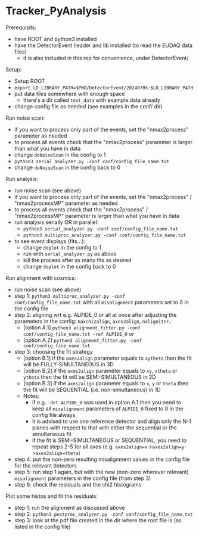 # Tracker_PyAnalysis

Prerequisits:
- have ROOT and python3 installed
- have the DetectorEvent header and lib installed (to read the EUDAQ data files)
  - it is also included in this rep for convenience, under DetectorEvent/

Setup:
- Setup ROOT
- `export LD_LIBRARY_PATH=$PWD/DetectorEvent/20240705:$LD_LIBRARY_PATH`
- put data files somewhere with enough space
  - there's a dir called `test_data` with example data already
- change config file as needed (see examples in the conf/ dir)

Run noise scan:
- if you want to process only part of the events, set the "nmax2process" parameter as needed
- to process all events check that the "nmax2process" parameter is larger than what you have in data
- change `doNoiseScan` in the config to 1
- `python3 serial_analyzer.py -conf conf/config_file_name.txt`
- change `doNoiseScan` in the config back to 0

Run analysis:
- run noise scan (see above)
- if you want to process only part of the events, set the "nmax2process" / "nmax2processMP" parameter as needed
- to process all events check that the "nmax2process" / "nmax2processMP" parameter is larger than what you have in data
- run analysis serially OR in parallel:
  - `python3 serial_analyzer.py -conf conf/config_file_name.txt`
  - `python3 multiproc_analyzer.py -conf conf/config_file_name.txt`
- to see event displays (fits...):
  - change `doplot` in the config to 1
  - run with `serial_analyzer.py` as above
  - kill the process after as many fits as desired
  - change `doplot` in the config back to 0

Run alignment with cosmics:
- run noise scan (see above)
- step 1: `python3 multiproc_analyzer.py -conf conf/config_file_name.txt` with all `misalignment` parameters set to 0 in the config file
- step 2: aligning wrt e.g. ALPIDE_0 or all at once after adjusting the parameters in the config: `maxchi2align`, `axes2align`, `naligniter`.
  - [option A.1] `python3 alignment_fitter.py -conf conf/config_file_name.txt -ref ALPIDE_0` or
  - [option A.2] `python3 alignment_fitter.py -conf conf/config_file_name.txt`
- step 3: choosing the fit strategy
  - [option B.1] if the `axes2align` parameter equals to `xytheta` then the fit will be FULLY-SIMULTANEOUS in 3D
  - [option B.2] if the `axes2align` parameter equals to `xy`, `xtheta` or `ytheta` then the fit will be SEMI-SIMULTANEOUS in 2D
  - [option B.3] if the `axes2align` parameter equals to `x`, `y` or `theta` then the fit will be SEQUENTIAL (i.e. non-simultaneous) in 1D
  - Notes:
    - if e.g. `-det ALPIDE_0` was used in option A.1 then you need to keep all `misalignment` parameters of `ALPIDE_0` fixed to 0 in the config file always
	 - it is advised to use one reference detector and align only the N-1 planes with respect to that with either the sequential or the simultaneous fit
	 - if the fit is SEMI-SIMULTANEOUS or SEQUENTIAL, you need to repeat steps 2-5 for all axes (e.g. `axes2align=x`->`axes2align=y`->`axes2align=theta`)
- step 4: put the non-zero resulting misalignment values in the config file for the relevant detectors
- step 5: run step 1 again, but with the new (non-zero wherever relevant) `misalignment` parameters in the config file (from step 3)
- step 6: check the residuals and the chi2 histograms

Plot some histos and fit the residuals:
- step 1: run the alignment as discussed above
- step 2: `python3 postproc_analyzer.py -conf conf/config_file_name.txt`
- step 3: look at the pdf file created in the dir where the root file is (as listed in the config file)
